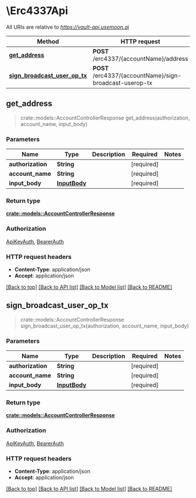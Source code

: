 # \Erc4337Api

All URIs are relative to *https://vault-api.usemoon.ai*

Method | HTTP request | Description
------------- | ------------- | -------------
[**get_address**](Erc4337Api.md#get_address) | **POST** /erc4337/{accountName}/address | 
[**sign_broadcast_user_op_tx**](Erc4337Api.md#sign_broadcast_user_op_tx) | **POST** /erc4337/{accountName}/sign-broadcast-userop-tx | 



## get_address

> crate::models::AccountControllerResponse get_address(authorization, account_name, input_body)


### Parameters


Name | Type | Description  | Required | Notes
------------- | ------------- | ------------- | ------------- | -------------
**authorization** | **String** |  | [required] |
**account_name** | **String** |  | [required] |
**input_body** | [**InputBody**](InputBody.md) |  | [required] |

### Return type

[**crate::models::AccountControllerResponse**](AccountControllerResponse.md)

### Authorization

[ApiKeyAuth](../README.md#ApiKeyAuth), [BearerAuth](../README.md#BearerAuth)

### HTTP request headers

- **Content-Type**: application/json
- **Accept**: application/json

[[Back to top]](#) [[Back to API list]](../README.md#documentation-for-api-endpoints) [[Back to Model list]](../README.md#documentation-for-models) [[Back to README]](../README.md)


## sign_broadcast_user_op_tx

> crate::models::AccountControllerResponse sign_broadcast_user_op_tx(authorization, account_name, input_body)


### Parameters


Name | Type | Description  | Required | Notes
------------- | ------------- | ------------- | ------------- | -------------
**authorization** | **String** |  | [required] |
**account_name** | **String** |  | [required] |
**input_body** | [**InputBody**](InputBody.md) |  | [required] |

### Return type

[**crate::models::AccountControllerResponse**](AccountControllerResponse.md)

### Authorization

[ApiKeyAuth](../README.md#ApiKeyAuth), [BearerAuth](../README.md#BearerAuth)

### HTTP request headers

- **Content-Type**: application/json
- **Accept**: application/json

[[Back to top]](#) [[Back to API list]](../README.md#documentation-for-api-endpoints) [[Back to Model list]](../README.md#documentation-for-models) [[Back to README]](../README.md)

